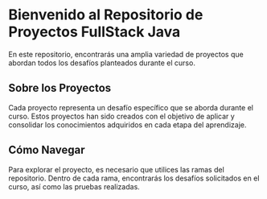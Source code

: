 # Bienvenido al Repositorio de Proyectos FullStack Java

En este repositorio, encontrarás una amplia variedad de proyectos que abordan todos los desafíos planteados durante el curso.

## Sobre los Proyectos

Cada proyecto representa un desafío específico que se aborda durante el curso. Estos proyectos han sido creados con el objetivo de aplicar y consolidar los conocimientos adquiridos en cada etapa del aprendizaje.

## Cómo Navegar

Para explorar el proyecto, es necesario que utilices las ramas del repositorio. Dentro de cada rama, encontrarás los desafíos solicitados en el curso, así como las pruebas realizadas.